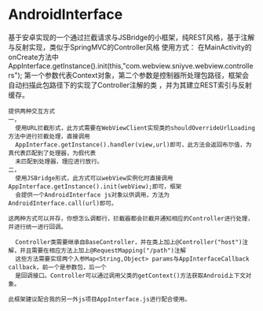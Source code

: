 # AndroidInterface
基于安卓实现的一个通过拦截请求与JSBridge的小框架，纯REST风格，基于注解与反射实现，类似于SpringMVC的Controller风格
使用方式：
    在MainActivity的onCreate方法中
        AppInterface.getInstance().init(this,"com.webview.sniyve.webview.controllers");
    第一个参数代表Context对象，第二个参数是控制器所处理包路径，框架会自动扫描此包路径下的实现了Controller注解的类
    ，并为其建立REST索引与反射缓存。
    
    提供两种交互方式
    一，
      使用URL拦截形式，此方式需要在WebViewClient实现类的shouldOverrideUrlLoading方法中进行拦截处理，直接调用
      AppInterface.getInstance().handler(view,url)即可，此方法会返回布尔值，为真代表匹配到了处理器，为假代表
      未匹配到处理器，理应进行放行。
    二，
      使用JSBridge形式，此方式可以webView实例化时直接调用AppInterface.getInstance().init(webView);即可，框架
      会提供一个AndroidInterface js对象以供调用，方法为AndroidInterface.call(url)即可。
    
    这两种方式可以并存，你想怎么调都行，拦截器都会拦截并通知相应的Controller进行处理，并进行统一进行回调。
    
      Controller类需要继承自BaseController，并在类上加上@Controller("host")注解，并且需要在相应方法上加上@RequestMapping("/path")注解
      这些方法需要实现两个入参Map<String,Object> params与AppInterfaceCallback callback，前一个是参数包，后一个
      是回调接口。Controller可以通过调用父类的getContext()方法获取Android上下文对象。
      
    此框架建议配合我的另一外js项目AppInterface.js进行配合使用。

